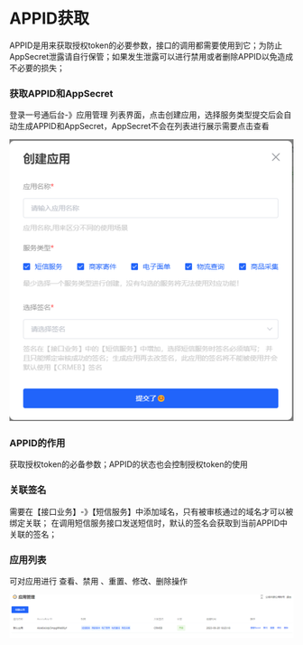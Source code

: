 # APPID获取

APPID是用来获取授权token的必要参数，接口的调用都需要使用到它；为防止AppSecret泄露请自行保管；如果发生泄露可以进行禁用或者删除APPID以免造成不必要的损失；

### 获取APPID和AppSecret

登录一号通后台-》应用管理 列表界面，点击创建应用，选择服务类型提交后会自动生成APPID和AppSecret，AppSecret不会在列表进行展示需要点击查看

![img.png](../public/copy_setting/app_save.png)

### APPID的作用

获取授权token的必备参数；APPID的状态也会控制授权token的使用

### 关联签名

需要在【接口业务】-》【短信服务】中添加域名，只有被审核通过的域名才可以被绑定关联；
在调用短信服务接口发送短信时，默认的签名会获取到当前APPID中关联的签名；

### 应用列表

可对应用进行 查看、禁用 、重置、修改、删除操作

![app_list_a.png](../public/copy_setting/app_list_a.png)
